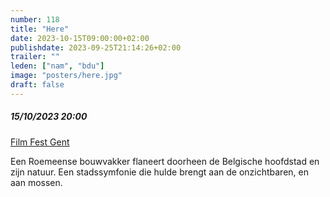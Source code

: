 ```yaml
---
number: 118
title: "Here"
date: 2023-10-15T09:00:00+02:00
publishdate: 2023-09-25T21:14:26+02:00
trailer: ""
leden: ["nam", "bdu"]
image: "posters/here.jpg"
draft: false
---
```


##### 15/10/2023 20:00

[Film Fest Gent](https://www.filmfestival.be/nl/film/here)

Een Roemeense bouwvakker flaneert doorheen de Belgische hoofdstad en zijn natuur.
Een stadssymfonie die hulde brengt aan de onzichtbaren, en aan mossen. 
<!--more-->
